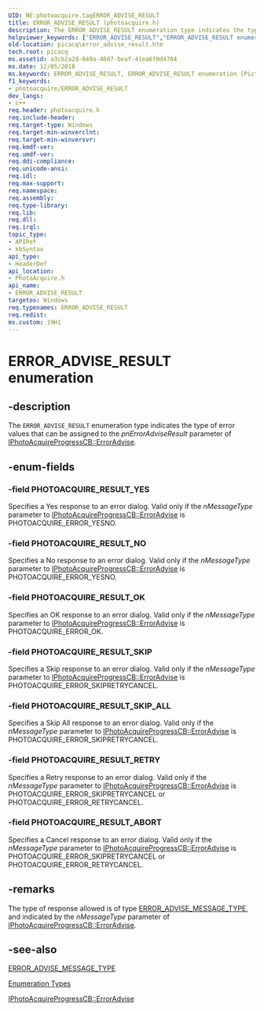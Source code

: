 ```yaml
---
UID: NE:photoacquire.tagERROR_ADVISE_RESULT
title: ERROR_ADVISE_RESULT (photoacquire.h)
description: The ERROR_ADVISE_RESULT enumeration type indicates the type of error values that can be assigned to the pnErrorAdviseResult parameter of IPhotoAcquireProgressCB::ErrorAdvise.
helpviewer_keywords: ["ERROR_ADVISE_RESULT","ERROR_ADVISE_RESULT enumeration [Picture Acquisition]","PHOTOACQUIRE_RESULT_ABORT","PHOTOACQUIRE_RESULT_NO","PHOTOACQUIRE_RESULT_OK","PHOTOACQUIRE_RESULT_RETRY","PHOTOACQUIRE_RESULT_SKIP","PHOTOACQUIRE_RESULT_SKIP_ALL","PHOTOACQUIRE_RESULT_YES","enumeration [Picture Acquisition]","photoacquire/ERROR_ADVISE_RESULT","photoacquire/PHOTOACQUIRE_RESULT_ABORT","photoacquire/PHOTOACQUIRE_RESULT_NO","photoacquire/PHOTOACQUIRE_RESULT_OK","photoacquire/PHOTOACQUIRE_RESULT_RETRY","photoacquire/PHOTOACQUIRE_RESULT_SKIP","photoacquire/PHOTOACQUIRE_RESULT_SKIP_ALL","photoacquire/PHOTOACQUIRE_RESULT_YES","picacq.error_advise_result"]
old-location: picacq\error_advise_result.htm
tech.root: picacq
ms.assetid: a3cb2a2d-049a-4607-beaf-41ea6f0d4704
ms.date: 12/05/2018
ms.keywords: ERROR_ADVISE_RESULT, ERROR_ADVISE_RESULT enumeration [Picture Acquisition], PHOTOACQUIRE_RESULT_ABORT, PHOTOACQUIRE_RESULT_NO, PHOTOACQUIRE_RESULT_OK, PHOTOACQUIRE_RESULT_RETRY, PHOTOACQUIRE_RESULT_SKIP, PHOTOACQUIRE_RESULT_SKIP_ALL, PHOTOACQUIRE_RESULT_YES, enumeration [Picture Acquisition], photoacquire/ERROR_ADVISE_RESULT, photoacquire/PHOTOACQUIRE_RESULT_ABORT, photoacquire/PHOTOACQUIRE_RESULT_NO, photoacquire/PHOTOACQUIRE_RESULT_OK, photoacquire/PHOTOACQUIRE_RESULT_RETRY, photoacquire/PHOTOACQUIRE_RESULT_SKIP, photoacquire/PHOTOACQUIRE_RESULT_SKIP_ALL, photoacquire/PHOTOACQUIRE_RESULT_YES, picacq.error_advise_result
f1_keywords:
- photoacquire/ERROR_ADVISE_RESULT
dev_langs:
- c++
req.header: photoacquire.h
req.include-header: 
req.target-type: Windows
req.target-min-winverclnt: 
req.target-min-winversvr: 
req.kmdf-ver: 
req.umdf-ver: 
req.ddi-compliance: 
req.unicode-ansi: 
req.idl: 
req.max-support: 
req.namespace: 
req.assembly: 
req.type-library: 
req.lib: 
req.dll: 
req.irql: 
topic_type:
- APIRef
- kbSyntax
api_type:
- HeaderDef
api_location:
- PhotoAcquire.h
api_name:
- ERROR_ADVISE_RESULT
targetos: Windows
req.typenames: ERROR_ADVISE_RESULT
req.redist: 
ms.custom: 19H1
---
```


# ERROR_ADVISE_RESULT enumeration


## -description



The <code>ERROR_ADVISE_RESULT</code> enumeration type indicates the type of error values that can be assigned to the <i>pnErrorAdviseResult</i> parameter of <a href="https://docs.microsoft.com/windows/desktop/api/photoacquire/nf-photoacquire-iphotoacquireprogresscb-erroradvise">IPhotoAcquireProgressCB::ErrorAdvise</a>.




## -enum-fields




### -field PHOTOACQUIRE_RESULT_YES

Specifies a Yes response to an error dialog. Valid only if the <i>nMessageType</i> parameter to <a href="https://docs.microsoft.com/windows/desktop/api/photoacquire/nf-photoacquire-iphotoacquireprogresscb-erroradvise">IPhotoAcquireProgressCB::ErrorAdvise</a> is PHOTOACQUIRE_ERROR_YESNO.


### -field PHOTOACQUIRE_RESULT_NO

Specifies a No response to an error dialog. Valid only if the <i>nMessageType</i> parameter to <a href="https://docs.microsoft.com/windows/desktop/api/photoacquire/nf-photoacquire-iphotoacquireprogresscb-erroradvise">IPhotoAcquireProgressCB::ErrorAdvise</a> is PHOTOACQUIRE_ERROR_YESNO.


### -field PHOTOACQUIRE_RESULT_OK

Specifies an OK response to an error dialog. Valid only if the <i>nMessageType</i> parameter to <a href="https://docs.microsoft.com/windows/desktop/api/photoacquire/nf-photoacquire-iphotoacquireprogresscb-erroradvise">IPhotoAcquireProgressCB::ErrorAdvise</a> is PHOTOACQUIRE_ERROR_OK.


### -field PHOTOACQUIRE_RESULT_SKIP

Specifies a Skip response to an error dialog. Valid only if the <i>nMessageType</i> parameter to <a href="https://docs.microsoft.com/windows/desktop/api/photoacquire/nf-photoacquire-iphotoacquireprogresscb-erroradvise">IPhotoAcquireProgressCB::ErrorAdvise</a> is PHOTOACQUIRE_ERROR_SKIPRETRYCANCEL.


### -field PHOTOACQUIRE_RESULT_SKIP_ALL

Specifies a Skip All response to an error dialog. Valid only if the <i>nMessageType</i> parameter to <a href="https://docs.microsoft.com/windows/desktop/api/photoacquire/nf-photoacquire-iphotoacquireprogresscb-erroradvise">IPhotoAcquireProgressCB::ErrorAdvise</a> is PHOTOACQUIRE_ERROR_SKIPRETRYCANCEL.


### -field PHOTOACQUIRE_RESULT_RETRY

Specifies a Retry response to an error dialog. Valid only if the <i>nMessageType</i> parameter to <a href="https://docs.microsoft.com/windows/desktop/api/photoacquire/nf-photoacquire-iphotoacquireprogresscb-erroradvise">IPhotoAcquireProgressCB::ErrorAdvise</a> is PHOTOACQUIRE_ERROR_SKIPRETRYCANCEL or PHOTOACQUIRE_ERROR_RETRYCANCEL.


### -field PHOTOACQUIRE_RESULT_ABORT

Specifies a Cancel response to an error dialog. Valid only if the <i>nMessageType</i> parameter to <a href="https://docs.microsoft.com/windows/desktop/api/photoacquire/nf-photoacquire-iphotoacquireprogresscb-erroradvise">IPhotoAcquireProgressCB::ErrorAdvise</a> is PHOTOACQUIRE_ERROR_SKIPRETRYCANCEL or PHOTOACQUIRE_ERROR_RETRYCANCEL.


## -remarks



The type of response allowed is of type <a href="/windows/win32/api/photoacquire/ne-photoacquire-error_advise_message_type">ERROR_ADVISE_MESSAGE_TYPE</a>, and indicated by the <i>nMessageType</i> parameter of <a href="https://docs.microsoft.com/windows/desktop/api/photoacquire/nf-photoacquire-iphotoacquireprogresscb-erroradvise">IPhotoAcquireProgressCB::ErrorAdvise</a>.




## -see-also




<a href="/windows/win32/api/photoacquire/ne-photoacquire-error_advise_message_type">ERROR_ADVISE_MESSAGE_TYPE</a>



<a href="https://docs.microsoft.com/previous-versions/windows/desktop/acquisition/enumeration-types">Enumeration Types</a>



<a href="https://docs.microsoft.com/windows/desktop/api/photoacquire/nf-photoacquire-iphotoacquireprogresscb-erroradvise">IPhotoAcquireProgressCB::ErrorAdvise</a>
 

 

